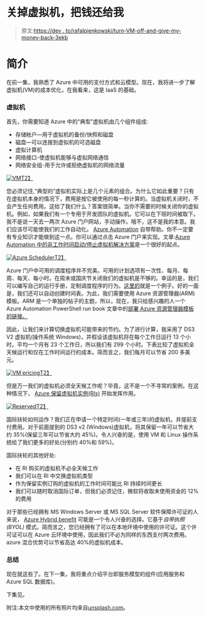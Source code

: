 # 关掉虚拟机，把钱还给我

> 原文:[https://dev . to/rafalpienkowski/turn-VM-off-and-give-my-money-back-3ekb](https://dev.to/rafalpienkowski/turn-vm-off-and-give-my-money-back-3ekb)

# [](#introduction)简介

在前一集，我熟悉了 Azure 中可用的支付方式和云模型。现在，我将进一步了解虚拟机(VM)的成本优化，在我看来，这是 IaaS 的基础。

### [](#virtual-machine)虚拟机

首先，你需要知道 Azure 中的“典型”虚拟机由几个组件组成:

*   存储帐户—用于虚拟机的备份/快照和磁盘
*   磁盘—可以连接到虚拟机的可选磁盘
*   虚拟计算机
*   网络接口-使虚拟机能够与虚拟网络通信
*   网络安全组-用于允许或拒绝虚拟机的网络流量

[![VM](../Images/dd7fe4a965a32872bc53f7a630863fe8.png)T2】](https://res.cloudinary.com/practicaldev/image/fetch/s--1v5rS1R8--/c_limit%2Cf_auto%2Cfl_progressive%2Cq_auto%2Cw_880/https://raw.githubusercontent.com/rafalpienkowski/resources/master/azure-cost-opt/vm.png)

您必须记住,“典型的”虚拟机实际上是几个元素的组合。为什么它如此重要？只有在虚拟机本身的情况下，费用是按它被使用的每一秒计算的。当虚拟机关闭时，不会产生任何费用。这给了我们什么？答案很简单。当你不需要的时候关闭你的虚拟机。例如，如果我们有一个专用于开发团队的虚拟机。它可以在下班时间被取下。我不是说一天去一两次 Azure 门户网站，手动操作。哦不，这不是我的本意。我们应该尽可能使我们的工作自动化。 [Azure Automation](https://azure.microsoft.com/en-us/services/automation/) 自带帮助。你不一定要有专业知识才能做到这一点。你可以通过点击 Azure 门户来实现。文章:[Azure Automation 中的非工作时间启动/停止虚拟机解决方案](https://azure.microsoft.com/en-us/services/automation/)是一个很好的起点。

[![Azure Scheduler](../Images/fc9436dc72df488377858724b4b3ef1e.png)T2】](https://res.cloudinary.com/practicaldev/image/fetch/s--MzG4yi38--/c_limit%2Cf_auto%2Cfl_progressive%2Cq_auto%2Cw_880/https://raw.githubusercontent.com/rafalpienkowski/resources/master/azure-cost-opt/azure-scheduler.jpg)

Azure 门户中可用的调度程序并不完美。可用的计划选项有一次性、每月、每周、每天、每小时。在周末或国庆节关闭我们的虚拟机是不够的。幸运的是，我们可以编写自己的运行手册，定制调度程序的行为。[这里的](https://blog.kloud.com.au/2016/03/16/add-workdays-and-public-holidays-to-your-azure-automation-runbooks/)就是一个例子。好的一面是，我们还可以自动创建时间表。为此，我们需要使用 Azure 资源管理器(ARM)模板。ARM 是一个单独的帖子的主题，所以，现在，我只给感兴趣的人一个 Azure Automation PowerShell run book 文章中的[部署 Azure 资源管理器模板的链接。](https://docs.microsoft.com/en-us/azure/automation/automation-deploy-template-runbook)

因此，让我们来计算切换虚拟机可能带来的节约。为了进行计算，我采用了 DS3 V2 虚拟机(操作系统 Windows)，并假设该虚拟机将在每个工作日运行 13 个小时。平均一个月有 23 个工作日，所以我们有 299 个小时。下表比较了虚拟机全天候运行和仅在工作时间运行的成本。简而言之，我们每月可以节省 200 多美元。

[![VM pricing](../Images/b652577ad67a14225fcc1220784ec5e8.png)T2】](https://res.cloudinary.com/practicaldev/image/fetch/s--ZWH2FaXh--/c_limit%2Cf_auto%2Cfl_progressive%2Cq_auto%2Cw_880/https://raw.githubusercontent.com/rafalpienkowski/resources/master/azure-cost-opt/vm_pricing.png)

但是万一我们的虚拟机必须全天候工作呢？毕竟，这不是一个不寻常的案例。在这种情况下， [Azure 保留虚拟机实例(RIs)](https://azure.microsoft.com/en-us/pricing/reserved-vm-instances/) 开始发挥作用。

[![Reserved](../Images/2e393468911b42a28cdc5cfdf26b214a.png)T2】](https://res.cloudinary.com/practicaldev/image/fetch/s--E54ewLYx--/c_limit%2Cf_auto%2Cfl_progressive%2Cq_auto%2Cw_880/https://raw.githubusercontent.com/rafalpienkowski/resources/master/azure-cost-opt/reserved.jpg)

国际扶轮如何运作？我们正在申请一个特定时间(一年或三年)的虚拟机，并提前支付费用。对于前面提到的 DS3 v2 (Windows)虚拟机，将其保留一年可以节省大约 35%(保留三年可以节省大约 45%)。令人兴奋的是，使用 VM 和 Linux 操作系统给了我们更多的好处(分别约 40%和 59%)。

国际扶轮的其他好处:

*   在 RI 购买的虚拟机不必全天候工作
*   我们可以在 RI 中交换虚拟机类型
*   作为保留实例订购的虚拟机的工作时间可能比 RI 持续时间更长
*   我们可以随时取消国际订单，但我们必须记住，微软将收取未使用资金的 12%的费用

对于那些已经拥有 MS Windows Server 或 MS SQL Server 软件保障许可证的人来说， [Azure Hybrid benefit](https://azure.microsoft.com/en-us/pricing/hybrid-benefit/) 可能是一个令人兴奋的选择。它基于*自带执照(BYOL)* 模式。简而言之，您已经拥有了可以在本地环境中使用的许可证。这个许可证可以在 Azure 云环境中使用，因此我们不必为同样的东西支付两次费用。azure 混合优势可以节省高达 40%的虚拟机成本。

### [](#summary)总结

现在就这些了。在下一集，我将重点介绍平台即服务模型的组件(应用服务和 Azure SQL 数据库)。

下集见。

附注:本文中使用的所有照片均来自[unsplash.com](https://unsplash.com/)。